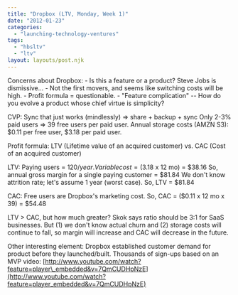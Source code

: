 ```yaml
---
title: "Dropbox (LTV, Monday, Week 1)"
date: "2012-01-23"
categories: 
  - "launching-technology-ventures"
tags: 
  - "hbsltv"
  - "ltv"
layout: layouts/post.njk
---
```


Concerns about Dropbox: - Is this a feature or a product? Steve Jobs is dismissive... - Not the first movers, and seems like switching costs will be high. - Profit formula = questionable. - "Feature complication" -- How do you evolve a product whose chief virtue is simplicity?

CVP: Sync that just works (mindlessly) => share + backup + sync Only 2-3% paid users => 39 free users per paid user. Annual storage costs (AMZN S3): $0.11 per free user, $3.18 per paid user.

Profit formula: LTV (Lifetime value of an acquired customer) vs. CAC (Cost of an acquired customer)

LTV: Paying users = $120/year. Variable cost = ($3.18 x 12 mo) = $38.16 So, annual gross margin for a single paying customer = $81.84 We don't know attrition rate; let's assume 1 year (worst case). So, LTV = $81.84

CAC: Free users are Dropbox's marketing cost. So, CAC = ($0.11 x 12 mo x 39) = $54.48

LTV > CAC, but how much greater? Skok says ratio should be 3:1 for SaaS businesses. But (1) we don't know actual churn and (2) storage costs will continue to fall, so margin will increase and CAC will decrease in the future.

Other interesting element: Dropbox established customer demand for product before they launched/built. Thousands of sign-ups based on an MVP video: [http://www.youtube.com/watch?feature=player\_embedded&v=7QmCUDHpNzE](http://www.youtube.com/watch?feature=player_embedded&v=7QmCUDHpNzE)
